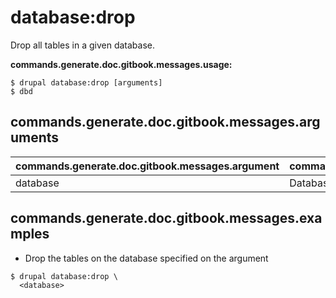 # database:drop
Drop all tables in a given database.

**commands.generate.doc.gitbook.messages.usage:**
```
$ drupal database:drop [arguments]
$ dbd  
```

## commands.generate.doc.gitbook.messages.arguments
commands.generate.doc.gitbook.messages.argument | commands.generate.doc.gitbook.messages.details
---------|-------------
database | Database key from settings.php

## commands.generate.doc.gitbook.messages.examples
* Drop the tables on the database specified on the argument
```
$ drupal database:drop \
  <database>

```
